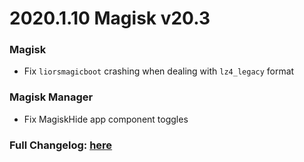 # 2020.1.10 Magisk v20.3

### Magisk
- Fix `liorsmagicboot` crashing when dealing with `lz4_legacy` format

### Magisk Manager
- Fix MagiskHide app component toggles

### Full Changelog: [here](https://topjohnwu.github.io/Magisk/changes.html)
